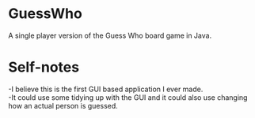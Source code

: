# GuessWho
A single player version of the Guess Who board game in Java.

# Self-notes
-I believe this is the first GUI based application I ever made.  
-It could use some tidying up with the GUI and it could also use changing how an actual person is guessed.

